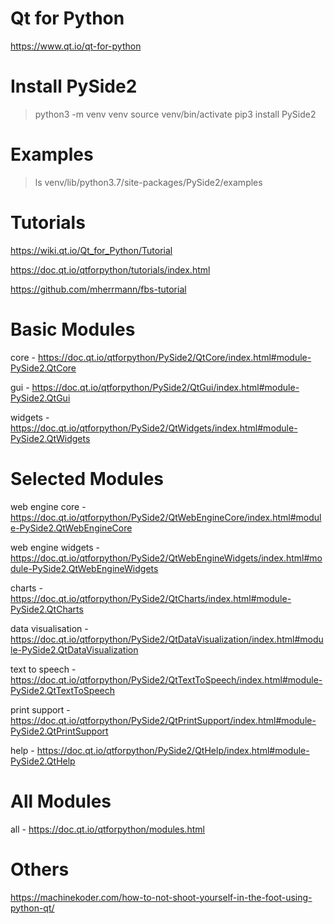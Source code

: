 # Qt for Python

https://www.qt.io/qt-for-python

# Install PySide2

> python3 -m venv venv
> source venv/bin/activate
> pip3 install PySide2

# Examples

> ls venv/lib/python3.7/site-packages/PySide2/examples

# Tutorials

https://wiki.qt.io/Qt_for_Python/Tutorial

https://doc.qt.io/qtforpython/tutorials/index.html

https://github.com/mherrmann/fbs-tutorial

# Basic Modules

core - https://doc.qt.io/qtforpython/PySide2/QtCore/index.html#module-PySide2.QtCore

gui - https://doc.qt.io/qtforpython/PySide2/QtGui/index.html#module-PySide2.QtGui

widgets - https://doc.qt.io/qtforpython/PySide2/QtWidgets/index.html#module-PySide2.QtWidgets

# Selected Modules

web engine core - https://doc.qt.io/qtforpython/PySide2/QtWebEngineCore/index.html#module-PySide2.QtWebEngineCore

web engine widgets - https://doc.qt.io/qtforpython/PySide2/QtWebEngineWidgets/index.html#module-PySide2.QtWebEngineWidgets

charts - https://doc.qt.io/qtforpython/PySide2/QtCharts/index.html#module-PySide2.QtCharts

data visualisation - https://doc.qt.io/qtforpython/PySide2/QtDataVisualization/index.html#module-PySide2.QtDataVisualization

text to speech - https://doc.qt.io/qtforpython/PySide2/QtTextToSpeech/index.html#module-PySide2.QtTextToSpeech

print support - https://doc.qt.io/qtforpython/PySide2/QtPrintSupport/index.html#module-PySide2.QtPrintSupport

help - https://doc.qt.io/qtforpython/PySide2/QtHelp/index.html#module-PySide2.QtHelp

# All Modules

all - https://doc.qt.io/qtforpython/modules.html

# Others

https://machinekoder.com/how-to-not-shoot-yourself-in-the-foot-using-python-qt/
